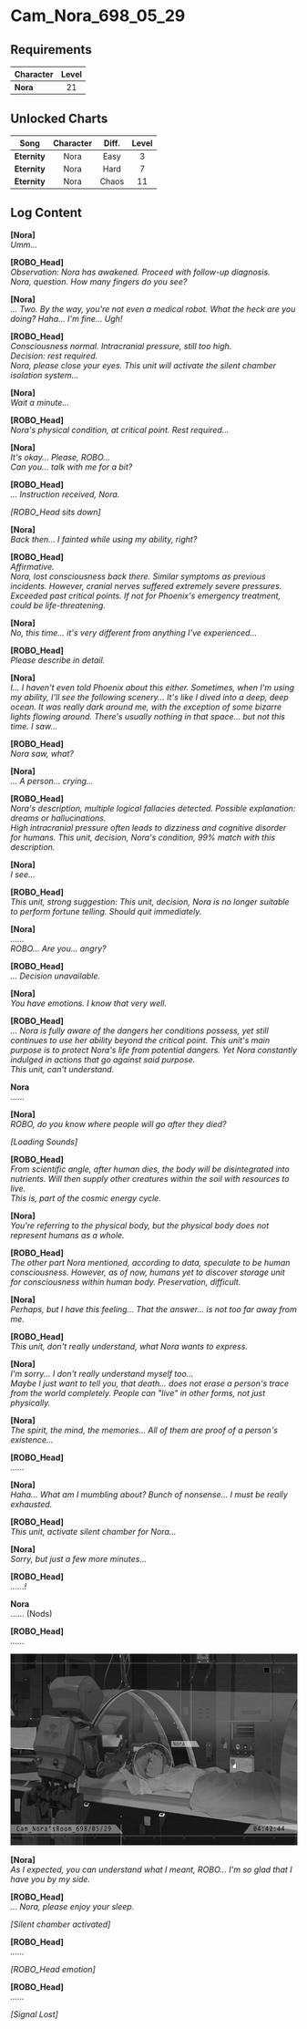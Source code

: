 # Cam_Nora_698_05_29
## Requirements
|Character|Level|
|---------|:---:|
|**Nora** | 21  |

## Unlocked Charts
|    Song    |Character|Diff.|Level|
|------------|:-------:|:---:|:---:|
|**Eternity**|  Nora   |Easy |  3  |
|**Eternity**|  Nora   |Hard |  7  |
|**Eternity**|  Nora   |Chaos| 11  |

## Log Content
**[Nora]**<br>
*Umm...*

**[ROBO_Head]**<br>
*Observation: Nora has awakened. Proceed with follow\-up diagnosis.<br>
Nora, question. How many fingers do you see?*

**[Nora]**<br>
*... Two. By the way, you're not even a medical robot. What the heck are you doing? Haha... I'm fine... Ugh!*

**[ROBO_Head]**<br>
*Consciousness normal. Intracranial pressure, still too high.<br>
Decision: rest required.<br>
Nora, please close your eyes. This unit will activate the silent chamber isolation system...*

**[Nora]**<br>
*Wait a minute...*

**[ROBO_Head]**<br>
*Nora's physical condition, at critical point. Rest required...*

**[Nora]**<br>
*It's okay... Please, ROBO...<br>
Can you... talk with me for a bit?*

**[ROBO_Head]**<br>
*... Instruction received, Nora.*

*\[ROBO_Head sits down\]*

**[Nora]**<br>
*Back then... I fainted while using my ability, right?*

**[ROBO_Head]**<br>
*Affirmative.<br>
Nora, lost consciousness back there. Similar symptoms as previous incidents. However, cranial nerves suffered extremely severe pressures. Exceeded past critical points. If not for Phoenix's emergency treatment, could be life\-threatening.*

**[Nora]**<br>
*No, this time... it's very different from anything I've experienced...*

**[ROBO_Head]**<br>
*Please describe in detail.*

**[Nora]**<br>
*I... I haven't even told Phoenix about this either. Sometimes, when I'm using my ability, I'll see the following scenery... It's like I dived into a deep, deep ocean. It was really dark around me, with the exception of some bizarre lights flowing around. There's usually nothing in that space... but not this time. I saw...*

**[ROBO_Head]**<br>
*Nora saw, what?*

**[Nora]**<br>
*... A person... crying...*

**[ROBO_Head]**<br>
*Nora's description, multiple logical fallacies detected. Possible explanation: dreams or hallucinations.<br>
High intracranial pressure often leads to dizziness and cognitive disorder for humans. This unit, decision, Nora's condition, 99% match with this description.*

**[Nora]**<br>
*I see...*

**[ROBO_Head]**<br>
*This unit, strong suggestion: This unit, decision, Nora is no longer suitable to perform fortune telling. Should quit immediately.*

**[Nora]**<br>
*......<br>
ROBO... Are you... angry?*

**[ROBO_Head]**<br>
*... Decision unavailable.*

**[Nora]**<br>
*You have emotions. I know that very well.*

**[ROBO_Head]**<br>
*... Nora is fully aware of the dangers her conditions possess, yet still continues to use her ability beyond the critical point. This unit's main purpose is to protect Nora's life from potential dangers. Yet Nora constantly indulged in actions that go against said purpose.<br>
This unit, can't understand.*

**Nora**<br>
......

**[Nora]**<br>
*ROBO, do you know where people will go after they died?*

*\[Loading Sounds\]*

**[ROBO_Head]**<br>
*From scientific angle, after human dies, the body will be disintegrated into nutrients. Will then supply other creatures within the soil with resources to live.<br>
This is, part of the cosmic energy cycle.*

**[Nora]**<br>
*You're referring to the physical body, but the physical body does not represent humans as a whole.*

**[ROBO_Head]**<br>
*The other part Nora mentioned, according to data, speculate to be human consciousness. However, as of now, humans yet to discover storage unit for consciousness within human body. Preservation, difficult.*

**[Nora]**<br>
*Perhaps, but I have this feeling... That the answer... is not too far away from me.*

**[ROBO_Head]**<br>
*This unit, don't really understand, what Nora wants to express.*

**[Nora]**<br>
*I'm sorry... I don't really understand myself too...<br>
Maybe I just want to tell you, that death... does not erase a person's trace from the world completely. People can "live" in other forms, not just physically.*

**[Nora]**<br>
*The spirit, the mind, the memories... All of them are proof of a person's existence...*

**[ROBO_Head]**<br>
*......*

**[Nora]**<br>
*Haha... What am I mumbling about? Bunch of nonsense... I must be really exhausted.*

**[ROBO_Head]**<br>
*This unit, activate silent chamber for Nora...*

**[Nora]**<br>
*Sorry, but just a few more minutes...*

**[ROBO_Head]**<br>
*......!*

**Nora**<br>
...... (Nods)

**[ROBO_Head]**<br>
*......*

![noos2901.png](./attachments/noos2901.png)

**[Nora]**<br>
*As I expected, you can understand what I meant, ROBO... I'm so glad that I have you by my side.*

**[ROBO_Head]**<br>
*... Nora, please enjoy your sleep.*

*\[Silent chamber activated\]*

**[ROBO_Head]**<br>
*......*

*\[ROBO_Head emotion\]*

**[ROBO_Head]**<br>
*......*

*[Signal Lost]*
